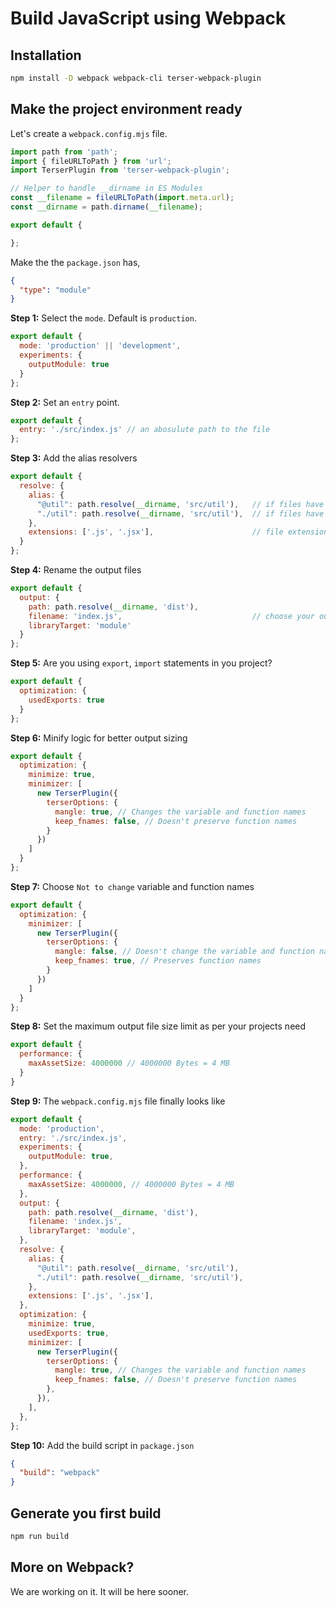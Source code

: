 # Build JavaScript using Webpack

## Installation

```sh
npm install -D webpack webpack-cli terser-webpack-plugin
```

## Make the project environment ready

Let's create a `webpack.config.mjs` file.

```mjs
import path from 'path';
import { fileURLToPath } from 'url';
import TerserPlugin from 'terser-webpack-plugin';

// Helper to handle __dirname in ES Modules
const __filename = fileURLToPath(import.meta.url);
const __dirname = path.dirname(__filename);

export default {

};
```

Make the the `package.json` has,

```json
{
  "type": "module"
}
```

**Step 1:** Select the `mode`. Default is `production`.

```mjs
export default {
  mode: 'production' || 'development',
  experiments: {
    outputModule: true
  }
};
```

**Step 2:** Set an `entry` point.

```mjs
export default {
  entry: './src/index.js' // an abosulute path to the file
};
```

**Step 3:** Add the alias resolvers

```mjs
export default {
  resolve: {
    alias: {
      "@util": path.resolve(__dirname, 'src/util'),   // if files have "@util"
      "./util": path.resolve(__dirname, 'src/util'),  // if files have "./util"
    },
    extensions: ['.js', '.jsx'],                      // file extensions are must
  }
};
```

**Step 4:** Rename the output files

```mjs
export default {
  output: {
    path: path.resolve(__dirname, 'dist'),
    filename: 'index.js',                             // choose your output filename.
    libraryTarget: 'module'
  }
};
```

**Step 5:** Are you using `export`, `import` statements in you project?

```mjs
export default {
  optimization: {
    usedExports: true
  }
};
```

**Step 6:** Minify logic for better output sizing

```mjs
export default {
  optimization: {
    minimize: true,
    minimizer: [
      new TerserPlugin({
        terserOptions: {
          mangle: true, // Changes the variable and function names
          keep_fnames: false, // Doesn't preserve function names
        }
      })
    ]
  }
};
```

**Step 7:** Choose `Not to change` variable and function names

```mjs
export default {
  optimization: {
    minimizer: [
      new TerserPlugin({
        terserOptions: {
          mangle: false, // Doesn't change the variable and function names
          keep_fnames: true, // Preserves function names
        }
      })
    ]
  }
};
```

**Step 8:** Set the maximum output file size limit as per your projects need

```mjs
export default {
  performance: {
    maxAssetSize: 4000000 // 4000000 Bytes = 4 MB
  }
}
```

**Step 9:** The `webpack.config.mjs` file finally looks like

```mjs
export default {
  mode: 'production',
  entry: './src/index.js',
  experiments: {
    outputModule: true,
  },
  performance: {
    maxAssetSize: 4000000, // 4000000 Bytes = 4 MB
  },
  output: {
    path: path.resolve(__dirname, 'dist'),
    filename: 'index.js',
    libraryTarget: 'module',
  },
  resolve: {
    alias: {
      "@util": path.resolve(__dirname, 'src/util'),
      "./util": path.resolve(__dirname, 'src/util'),
    },
    extensions: ['.js', '.jsx'],
  },
  optimization: {
    minimize: true,
    usedExports: true,
    minimizer: [
      new TerserPlugin({
        terserOptions: {
          mangle: true, // Changes the variable and function names
          keep_fnames: false, // Doesn't preserve function names
        },
      }),
    ],
  },
};
```

**Step 10:** Add the build script in `package.json`

```json
{
  "build": "webpack"
}
```

## Generate you first build

```sh
npm run build
```

## More on Webpack?

We are working on it. It will be here sooner.
